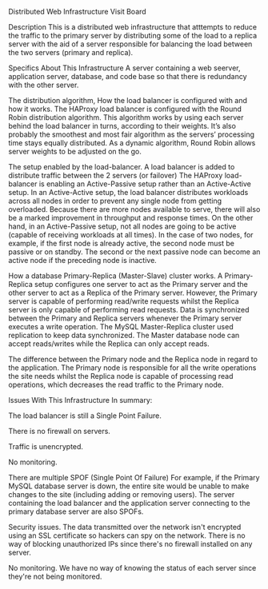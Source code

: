 Distributed Web Infrastructure
Visit Board

Description
This is a distributed web infrastructure that atttempts to reduce the traffic to the primary server by distributing some of the load to a replica server with the aid of a server responsible for balancing the load between the two servers (primary and replica).

Specifics About This Infrastructure
A server containing a web seerver, application server, database, and code base so that there is redundancy with the other server.

The distribution algorithm, How the load balancer is configured with and how it works.
The HAProxy load balancer is configured with the Round Robin distribution algorithm.
This algorithm works by using each server behind the load balancer in turns, according to their weights.
It’s also probably the smoothest and most fair algorithm as the servers’ processing time stays equally distributed.
As a dynamic algorithm, Round Robin allows server weights to be adjusted on the go.

The setup enabled by the load-balancer.
A load balancer is added to distribute traffic between the 2 servers (or failover)
The HAProxy load-balancer is enabling an Active-Passive setup rather than an Active-Active setup. In an Active-Active setup, the load balancer distributes workloads across all nodes in order to prevent any single node from getting overloaded.
Because there are more nodes available to serve, there will also be a marked improvement in throughput and response times. On the other hand, in an Active-Passive setup, not all nodes are going to be active (capable of receiving workloads at all times).
In the case of two nodes, for example, if the first node is already active, the second node must be passive or on standby.
The second or the next passive node can become an active node if the preceding node is inactive.

How a database Primary-Replica (Master-Slave) cluster works.
A Primary-Replica setup configures one server to act as the Primary server and the other server to act as a Replica of the Primary server.
However, the Primary server is capable of performing read/write requests whilst the Replica server is only capable of performing read requests.
Data is synchronized between the Primary and Replica servers whenever the Primary server executes a write operation.
The MySQL Master-Replica cluster used replication to keep data synchronized.
The Master database node can accept reads/writes while the Replica can only accept reads.

The difference between the Primary node and the Replica node in regard to the application.
The Primary node is responsible for all the write operations the site needs whilst the Replica node is capable of processing read operations, which decreases the read traffic to the Primary node.

Issues With This Infrastructure
In summary:

The load balancer is still a Single Point Failure.

There is no firewall on servers.

Traffic is unencrypted.

No monitoring.

There are multiple SPOF (Single Point Of Failure)
For example, if the Primary MySQL database server is down, the entire site would be unable to make changes to the site (including adding or removing users). The server containing the load balancer and the application server connecting to the primary database server are also SPOFs.

Security issues.
The data transmitted over the network isn't encrypted using an SSL certificate so hackers can spy on the network. There is no way of blocking unauthorized IPs since there's no firewall installed on any server.

No monitoring.
We have no way of knowing the status of each server since they're not being monitored.
